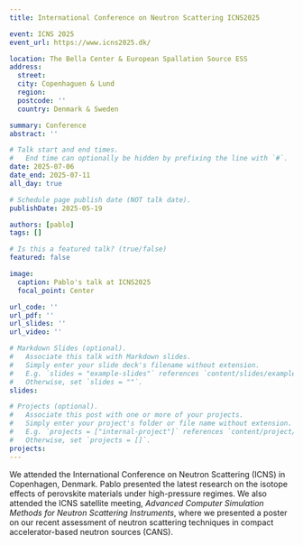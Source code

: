 ```yaml
---
title: International Conference on Neutron Scattering ICNS2025

event: ICNS 2025
event_url: https://www.icns2025.dk/

location: The Bella Center & European Spallation Source ESS
address:
  street:
  city: Copenhaguen & Lund
  region:
  postcode: ''
  country: Denmark & Sweden

summary: Conference
abstract: ''

# Talk start and end times.
#   End time can optionally be hidden by prefixing the line with `#`.
date: 2025-07-06
date_end: 2025-07-11
all_day: true

# Schedule page publish date (NOT talk date).
publishDate: 2025-05-19

authors: [pablo]
tags: []

# Is this a featured talk? (true/false)
featured: false

image:
  caption: Pablo's talk at ICNS2025
  focal_point: Center

url_code: ''
url_pdf: ''
url_slides: ''
url_video: ''

# Markdown Slides (optional).
#   Associate this talk with Markdown slides.
#   Simply enter your slide deck's filename without extension.
#   E.g. `slides = "example-slides"` references `content/slides/example-slides.md`.
#   Otherwise, set `slides = ""`.
slides:

# Projects (optional).
#   Associate this post with one or more of your projects.
#   Simply enter your project's folder or file name without extension.
#   E.g. `projects = ["internal-project"]` references `content/project/deep-learning/index.md`.
#   Otherwise, set `projects = []`.
projects:
---
```


We attended the International Conference on Neutron Scattering (ICNS) in Copenhagen, Denmark. Pablo presented the latest research on the isotope effects of perovskite materials under high-pressure regimes. We also attended the ICNS satellite meeting, *Advanced Computer Simulation Methods for Neutron Scattering Instruments*, where we presented a poster on our recent assessment of neutron scattering techniques in compact accelerator-based neutron sources (CANS).
